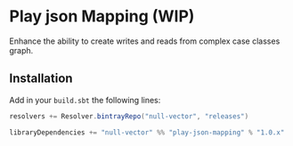 # Play json Mapping (WIP)
Enhance the ability to create writes and reads from complex case classes graph. 

## Installation
Add in your `build.sbt` the following lines:
```scala
resolvers += Resolver.bintrayRepo("null-vector", "releases")
```
```scala
libraryDependencies += "null-vector" %% "play-json-mapping" % "1.0.x"
```
